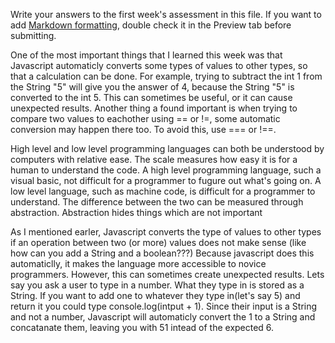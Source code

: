 Write your answers to the first week's assessment in this file. If you want to add [Markdown formatting](https://guides.github.com/features/mastering-markdown/), double check it in the Preview tab before submitting.

One of the most important things that I learned this week was that Javascript automaticly converts some types of values to other types, so that a calculation can be done. For example, trying to subtract the int 1 from the String "5" will give you the answer of 4, because the String "5" is converted to the int 5. This can sometimes be useful, or it can cause unexpected results. Another thing a found important is when trying to compare two values to eachother using == or !=, some automatic conversion may happen there too. To avoid this, use === or !==.

High level and low level programming languages can both be understood by computers with relative ease. The scale measures how easy it is for a human to understand the code. A high level programming language, such a visual basic, not difficult for a programmer to fugure out what's going on. A low level language, such as machine code, is difficult for a programmer to understand. The difference between the two can be measured through abstraction. Abstraction hides things which are not important

As I mentioned earler, Javascript converts the type of values to other types if an operation between two (or more) values does not make sense (like how can you add a String and a boolean???) Because javascript does this automaticlly, it makes the language more accessible to novice programmers. However, this can sometimes create unexpected results. Lets say you ask a user to type in a number. What they type in is stored as a String. If you want to add one to whatever they type in(let's say 5) and return it you could type console.log(intput + 1). Since their input is a String and not a number, Javascript will automaticly convert the 1 to a String and concatanate them, leaving you with 51 intead of the expected 6. 
